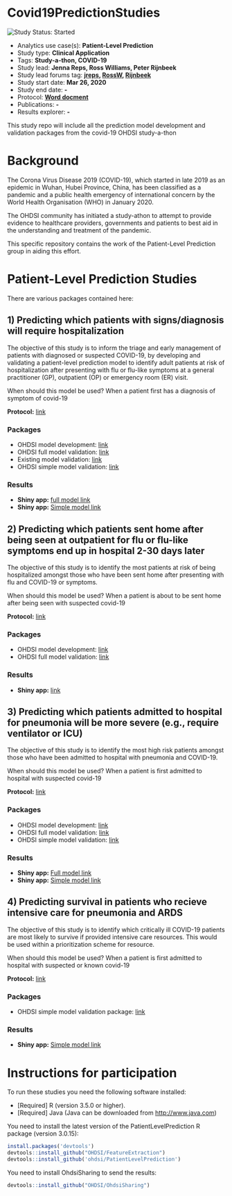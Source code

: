 Covid19PredictionStudies
=============

<img src="https://img.shields.io/badge/Study%20Status-Started-blue.svg" alt="Study Status: Started">

- Analytics use case(s): **Patient-Level Prediction**
- Study type: **Clinical Application**
- Tags: **Study-a-thon, COVID-19**
- Study lead: **Jenna Reps, Ross Williams, Peter Rijnbeek**
- Study lead forums tag: **[jreps](https://forums.ohdsi.org/u/jreps), [RossW](https://forums.ohdsi.org/u/RossW), [Rijnbeek](https://forums.ohdsi.org/u/Rijnbeek)**
- Study start date: **Mar 26, 2020**
- Study end date: **-**
- Protocol: **[Word docment](https://github.com/ohdsi-studies/Covid19PredictionStudies/blob/master/HospitalizationInSymptomaticPatients/docs/PLP_protocol_Q1%2BQ2_20200329.docx)**
- Publications: **-**
- Results explorer: **-**

This study repo will include all the prediction model development and validation packages from the covid-19 OHDSI study-a-thon

Background
=============
The Corona Virus Disease 2019 (COVID-19), which started in late 2019 as an epidemic in Wuhan, Hubei Province, China, has been classified as a pandemic and a public health emergency of international concern by the World Health Organisation (WHO) in January 2020.

The OHDSI community has initiated a study-athon to attempt to provide evidence to healthcare providers, governments and patients to best aid in the understanding and treatment of the pandemic. 


This specific repository contains the work of the Patient-Level Prediction group in aiding this effort.


Patient-Level Prediction Studies
=============

There are various packages contained here:

## 1) Predicting which patients with signs/diagnosis will require hospitalization ##

The objective of this study is to inform the triage and early management of patients with diagnosed or suspected COVID-19, by developing and validating a patient-level prediction model to identify adult patients at risk of hospitalization after presenting with flu or flu-like symptoms at a general practitioner (GP), outpatient (OP) or emergency room (ER) visit.  

When should this model be used? When a patient first has a diagnosis of symptom of covid-19

**Protocol:** [link](https://github.com/ohdsi-studies/Covid19PredictionStudies/blob/master/HospitalizationInSymptomaticPatients/docs/PLP_protocol_Q1%2BQ2_20200329.docx)

### Packages ###

- OHDSI model development: [link](https://github.com/ohdsi-studies/Covid19PredictionStudies/tree/master/HospitalizationInSymptomaticPatients)
- OHDSI full model validation: [link](https://github.com/ohdsi-studies/Covid19PredictionStudies/tree/master/HospInOutpatientVal)
- Existing model validation: [link](https://github.com/ohdsi-studies/Covid19PredictionStudies/tree/master/CovidVulnerabilityIndex)
- OHDSI simple model validation: [link](https://github.com/ohdsi-studies/Covid19PredictionStudies/tree/master/CovidSimpleModels)

### Results ###

- **Shiny app:** [full model link](https://data.ohdsi.org/Covid19PredictingHospitalizationInFluPatients/)
- **Shiny app:** [Simple model link](https://data.ohdsi.org/Covid19PredictingSimpleModels/)


## 2) Predicting which patients sent home after being seen at outpatient for flu or flu-like symptoms end up in hospital 2-30 days later   ##

The objective of this study is to identify the most patients at risk of being hospitalized amongst those who have been sent home after presenting with flu and COVID-19 or symptoms.  

When should this model be used? When a patient is about to be sent home after being seen with suspected covid-19

**Protocol:** [link](https://github.com/ohdsi-studies/Covid19PredictionStudies/blob/master/HospitalizationInSentHomePatients/docs/PLP_protocol_Q1%2BQ2_20200329.docx)

### Packages ###

- OHDSI model development: [link](https://github.com/ohdsi-studies/Covid19PredictionStudies/tree/master/HospitalizationInSentHomePatients)
- OHDSI full model validation: [link](https://github.com/ohdsi-studies/Covid19PredictionStudies/tree/master/SentHomeValidation)

### Results ###

- **Shiny app:** [link](https://data.ohdsi.org/Covid19PredictingHospitilizationAfterSentHome/)
  
  
## 3) Predicting which patients admitted to hospital for pneumonia will be more severe (e.g., require ventilator or ICU) ##

The objective of this study is to identify the most high risk patients amongst those who have been admitted to hospital with pneumonia and COVID-19.  

When should this model be used? When a patient is first admitted to hospital with suspected covid-19

**Protocol:** [link](https://github.com/ohdsi-studies/Covid19PredictionStudies/blob/master/SevereInHospitalizedPatients/docs/PLP_protocol_Q3_20200329.docx)

### Packages ###

- OHDSI model development: [link](https://github.com/ohdsi-studies/Covid19PredictionStudies/tree/master/SevereInHospitalizedPatients)
- OHDSI full model validation: [link](https://github.com/ohdsi-studies/Covid19PredictionStudies/tree/master/SevereInHospVal)
- OHDSI simple model validation: [link](https://github.com/ohdsi-studies/Covid19PredictionStudies/tree/master/CovidSimpleModels)


### Results ###

- **Shiny app:** [Full model link](https://data.ohdsi.org/Covid19PredictingSevereInHospResults/)
- **Shiny app:** [Simple model link](https://data.ohdsi.org/Covid19PredictingSimpleModels/)


## 4) Predicting survival in patients who recieve intensive care for pneumonia and ARDS ##
 
The objective of this study is to identify which critically ill COVID-19 patients are most likely to survive if provided intensive care resources.  This would be used within a prioritization scheme for resource. 

When should this model be used? When a patient is first admitted to hospital with suspected or known covid-19

**Protocol:** [link](https://github.com/ohdsi-studies/Covid19PredictionStudies/blob/master/CovidSimpleSurvival/docs/PLP_protocol_Q4_20200416.docx)
 
### Packages ###

- OHDSI simple model validation package: [link](https://github.com/ohdsi-studies/Covid19PredictionStudies/tree/master/CovidSimpleSurvival)

### Results ###

- **Shiny app:** [Simple model link](https://data.ohdsi.org/Covid19PredictingSimpleModels/)



Instructions for participation
============
To run these studies you need the following software installed:

- [Required] R (version 3.5.0 or higher). 
- [Required] Java (Java can be downloaded from http://www.java.com)

You need to install the latest version of the PatientLevelPrediction R package (version 3.0.15):

```r
install.packages('devtools')
devtools::install_github("OHDSI/FeatureExtraction")
devtools::install_github('ohdsi/PatientLevelPrediction')
```

You need to install OhdsiSharing to send the results:

```r
devtools::install_github("OHDSI/OhdsiSharing")
```

